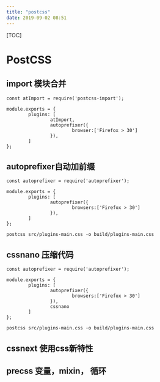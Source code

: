 ```yaml
---
title: "postcss"
date: 2019-09-02 08:51
---
```

[TOC]



# PostCSS



## import 模块合并

```
const atImport = require('postcss-import');

module.exports = {
		plugins: [
				atImport,
				autoprefixer({
						browser:['Firefox > 30']
				}),
		]
};
```



## autoprefixer自动加前缀

```
const autoprefixer = require('autoprefixer');

module.exports = {
		plugins: [
				autoprefixer({
						browsers:['Firefox > 30']
				}),
		]
};
```

```
postcss src/plugins-main.css -o build/plugins-main.css
```



## cssnano 压缩代码

```
const autoprefixer = require('autoprefixer');

module.exports = {
		plugins: [
				autoprefixer({
						browsers:['Firefox > 30']
				}),
				cssnano
		]
};
```

```
postcss src/plugins-main.css -o build/plugins-main.css
```





## cssnext 使用css新特性





## precss 变量，mixin， 循环

